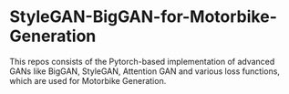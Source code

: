 # StyleGAN-BigGAN-for-Motorbike-Generation
This repos consists of the Pytorch-based implementation of advanced GANs like BigGAN, StyleGAN, Attention GAN and various loss functions, which are used for Motorbike Generation. 
